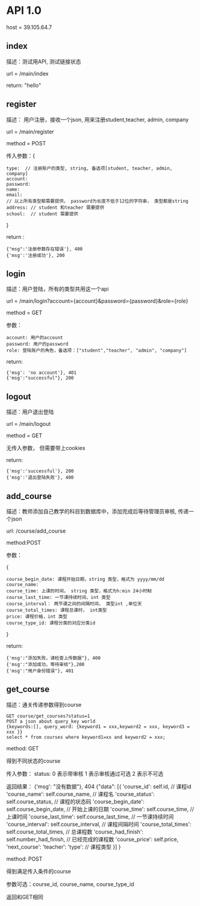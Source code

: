 # API 1.0

host = 39.105.64.7

## index

描述：测试用API, 测试链接状态

url = /main/index

return: "hello"

## register

描述： 用户注册，接收一个json, 用来注册student,teacher, admin, company

url = /main/register

method = POST

传入参数：{

    type:  // 注册账户的类型, string, 备选项[student, teacher, admin, company]
    account:
    password:
    name:
    email:
    // 以上所有类型都需要提供， password为长度不低于12位的字符串， 类型都是string
    address: // student 和teacher 需要提供
    school:  // student 需要提供
}

return :

    {"msg":'注册参数存在错误'}, 400
    {'msg':'注册成功'}, 200

## login

描述：用户登陆，所有的类型共用这一个api

url = /main/login?account={account}&password={password}&role={role}

method = GET

参数：

    account: 用户的account
    password: 用户的password
    role: 登陆账户的角色，备选项：["student","teacher", "admin", "company"]

return:

    {'msg': 'no account'}, 401
    {'msg':"successful"}, 200

## logout

描述：用户退出登陆

url = /main/logout

method = GET

无传入参数， 但需要带上cookies

return:

    {'msg':'successful'}, 200
    {'msg':'退出登陆失败'}, 400

## add_course

描述：教师添加自己教学的科目到数据库中，添加完成后等待管理员审核, 传递一个json

url: /course/add_course

method:POST

参数：

{

    course_begin_date: 课程开始日期，string 类型，格式为 yyyy/mm/dd
    course_name:
    course_time: 上课的时间， string 类型，格式为h:min 24小时制
    course_last_time: 一节课持续时间，int 类型
    course_interval： 两节课之间的间隔时间， 类型int ,单位天
    course_total_times: 课程总课时， int类型
    price: 课程价格，int 类型
    course_type_id: 课程分类的对应分类id
}

return:

    {'msg':"添加失败，请检查上传数据"}, 400
    {'msg':"添加成功，等待审核"},200
    {'msg':"用户身份错误"}, 401

## get_course

描述：通关传递参数得到course

    GET course/get_courses?status=1
    POST a json about query_key world
    {keywords:[], query_word: {keyword1 = xxx,keyword2 = xxx, keyword3 = xxx }}
    select * from courses where keyword1=xx and keyword2 = xxx;

method: GET

得到不同状态的course

传入参数：
    status: 0 表示带审核 1 表示审核通过可选 2 表示不可选

返回结果：
    {'msg': "没有数据"}, 404
    {"data": [{
        'course_id': self.id,               // 课程id
        'course_name': self.course_name,    // 课程名
        'course_status': self.course_status,    // 课程的状态码
        'course_begin_date': self.course_begin_date,    // 开始上课的日期
        'course_time': self.course_time,    // 上课时间
        'course_last_time': self.course_last_time,  // 一节课持续时间
        'course_interval': self.course_interval,    // 课程间隔时间
        'course_total_times': self.course_total_times, // 总课程数
        'course_had_finish': self.number_had_finish, // 已经完成的课程数
        'course_price': self.price,
        'next_course':
        'teacher':
        'type': // 课程类型
        }]
    }

method: POST

得到满足传入条件的course

参数可选：course_id, course_name, course_type_id

返回和GET相同